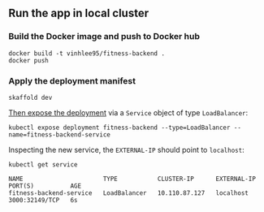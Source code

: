 ## Run the app in local cluster
### Build the Docker image and push to Docker hub
```shell
docker build -t vinhlee95/fitness-backend .
docker push
```

### Apply the deployment manifest
```shell
skaffold dev
```
[Then expose the deployment](https://kubernetes.io/docs/tutorials/stateless-application/expose-external-ip-address/) via a `Service` object of type `LoadBalancer`:
```shell
kubectl expose deployment fitness-backend --type=LoadBalancer --name=fitness-backend-service
```
Inspecting the new service, the `EXTERNAL-IP` should point to `localhost`:
```shell
kubectl get service 

NAME                      TYPE           CLUSTER-IP      EXTERNAL-IP   PORT(S)          AGE
fitness-backend-service   LoadBalancer   10.110.87.127   localhost     3000:32149/TCP   6s
```